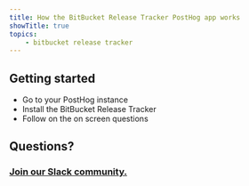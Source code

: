 ```yaml
---
title: How the BitBucket Release Tracker PostHog app works
showTitle: true
topics:
    - bitbucket release tracker
---
```


## Getting started

* Go to your PostHog instance
* Install the BitBucket Release Tracker
* Follow on the on screen questions

## Questions?

### [Join our Slack community.](https://join.slack.com/t/posthogusers/shared_invite/enQtOTY0MzU5NjAwMDY3LTc2MWQ0OTZlNjhkODk3ZDI3NDVjMDE1YjgxY2I4ZjI4MzJhZmVmNjJkN2NmMGJmMzc2N2U3Yjc3ZjI5NGFlZDQ)